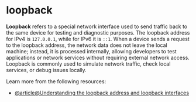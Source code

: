 # loopback

**Loopback** refers to a special network interface used to send traffic back to the same device for testing and diagnostic purposes. The loopback address for IPv4 is `127.0.0.1`, while for IPv6 it is `::1`. When a device sends a request to the loopback address, the network data does not leave the local machine; instead, it is processed internally, allowing developers to test applications or network services without requiring external network access. Loopback is commonly used to simulate network traffic, check local services, or debug issues locally.

Learn more from the following resources:

- [@article@Understanding the loopback address and loopback interfaces](https://study-ccna.com/loopback-interface-loopback-address/)
